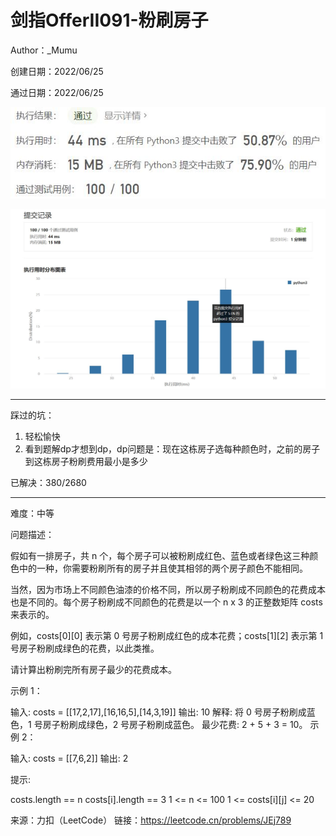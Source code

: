 # 剑指OfferII091-粉刷房子

Author：_Mumu

创建日期：2022/06/25

通过日期：2022/06/25

![](./通过截图2.jpg)

![](./通过截图1.jpg)

*****

踩过的坑：

1. 轻松愉快
1. 看到题解dp才想到dp，dp问题是：现在这栋房子选每种颜色时，之前的房子到这栋房子粉刷费用最小是多少

已解决：380/2680

*****

难度：中等

问题描述：

假如有一排房子，共 n 个，每个房子可以被粉刷成红色、蓝色或者绿色这三种颜色中的一种，你需要粉刷所有的房子并且使其相邻的两个房子颜色不能相同。

当然，因为市场上不同颜色油漆的价格不同，所以房子粉刷成不同颜色的花费成本也是不同的。每个房子粉刷成不同颜色的花费是以一个 n x 3 的正整数矩阵 costs 来表示的。

例如，costs[0][0] 表示第 0 号房子粉刷成红色的成本花费；costs[1][2] 表示第 1 号房子粉刷成绿色的花费，以此类推。

请计算出粉刷完所有房子最少的花费成本。

 

示例 1：

输入: costs = [[17,2,17],[16,16,5],[14,3,19]]
输出: 10
解释: 将 0 号房子粉刷成蓝色，1 号房子粉刷成绿色，2 号房子粉刷成蓝色。
     最少花费: 2 + 5 + 3 = 10。
示例 2：

输入: costs = [[7,6,2]]
输出: 2


提示:

costs.length == n
costs[i].length == 3
1 <= n <= 100
1 <= costs[i][j] <= 20

来源：力扣（LeetCode）
链接：https://leetcode.cn/problems/JEj789